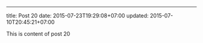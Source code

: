 ---
title: Post 20
date: 2015-07-23T19:29:08+07:00
updated: 2015-07-10T20:45:21+07:00

This is content of post 20